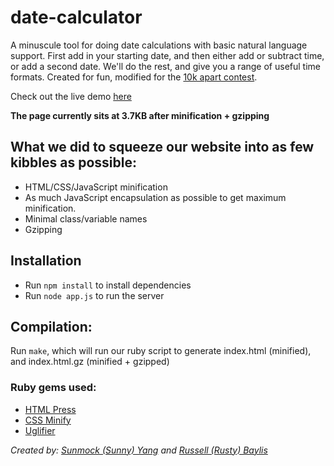 # date-calculator

A minuscule tool for doing date calculations with basic natural language support. First add in your starting date, and then either add or subtract time, or add a second date. We'll do the rest, and give you a range of useful time formats. Created for fun, modified for the [10k apart contest](https://a-k-apart.com).

Check out the live demo [here](https://calculatedates.rustle.ca/)

__The page currently sits at 3.7KB after minification + gzipping__

## What we did to squeeze our website into as few kibbles as possible:
- HTML/CSS/JavaScript minification
- As much JavaScript encapsulation as possible to get maximum minification.
- Minimal class/variable names
- Gzipping

## Installation
- Run `npm install` to install dependencies
- Run `node app.js` to run the server

## Compilation:
Run `make`, which will run our ruby script to generate index.html (minified), and index.html.gz (minified + gzipped)

### Ruby gems used:
- [HTML Press](https://github.com/stereobooster/html_press)
- [CSS Minify](https://github.com/matthiassiegel/cssminify)
- [Uglifier](https://github.com/lautis/uglifier)

_Created by: [Sunmock (Sunny) Yang](http://sunmock.com) and [Russell (Rusty) Baylis](http://imrusty.com/)_
